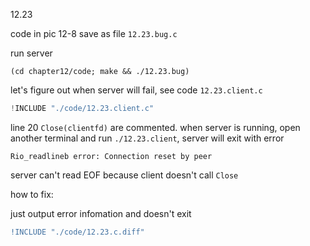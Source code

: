 12.23

code in pic 12-8 save as file `12.23.bug.c`

run server

    (cd chapter12/code; make && ./12.23.bug)

let's figure out when server will fail, see code `12.23.client.c`

```c
!INCLUDE "./code/12.23.client.c"
```

line 20 `Close(clientfd)` are commented. when server is running, open another
terminal and run `./12.23.client`, server will exit with error

    Rio_readlineb error: Connection reset by peer

server can't read EOF because client doesn't call `Close`

how to fix:

just output error infomation and doesn't exit

```diff
!INCLUDE "./code/12.23.c.diff"
```

